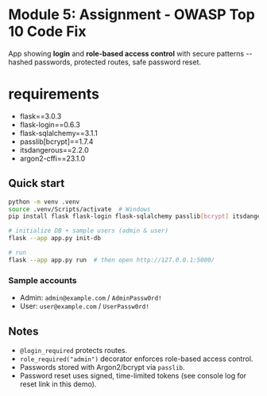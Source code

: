 # Module 5: Assignment - OWASP Top 10 Code Fix

App showing **login** and **role-based access control** with secure patterns -- hashed passwords, protected routes, safe password reset.


# requirements
- flask==3.0.3
- flask-login==0.6.3
- flask-sqlalchemy==3.1.1
- passlib[bcrypt]==1.7.4
- itsdangerous==2.2.0
- argon2-cffi==23.1.0


## Quick start

```bash
python -m venv .venv
source .venv/Scripts/activate  # Windows
pip install flask flask-login flask-sqlalchemy passlib[bcrypt] itsdangerous argon2-cffi

# initialize DB + sample users (admin & user)
flask --app app.py init-db

# run
flask --app app.py run  # then open http://127.0.0.1:5000/
```

### Sample accounts
- Admin: `admin@example.com` / `AdminPassw0rd!`
- User:  `user@example.com`  / `UserPassw0rd!`

## Notes
- `@login_required` protects routes.
- `role_required("admin")` decorator enforces role-based access control.
- Passwords stored with Argon2/bcrypt via `passlib`.
- Password reset uses signed, time-limited tokens (see console log for reset link in this demo).
